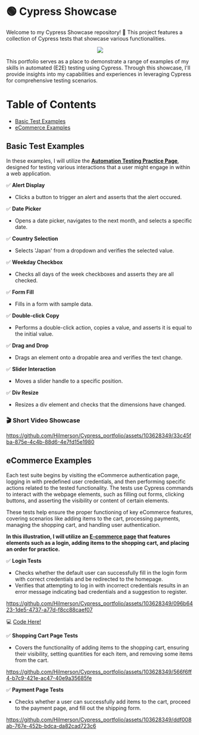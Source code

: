 # 🟢 Cypress Showcase

Welcome to my Cypress Showcase repository! 🚀 This project features a collection of Cypress tests that showcase various functionalities.
<p align="center">
  <kbd>
<img src="https://cdn.deliciousbrains.com/content/uploads/2018/09/28135025/db-End2EndTestingCypress-1540x748.jpg.webp"></img>
  </kbd>
</p>

This portfolio serves as a place to demonstrate a range of examples of my skills in automated (E2E) testing using Cypress. Through this showcase, I'll provide insights into my capabilities and experiences in leveraging Cypress for comprehensive testing scenarios.

# Table of Contents
- [Basic Test Examples](#basic-test-examples)
- [eCommerce Examples](#ecommerce-examples)

## Basic Test Examples

In these examples, I will utilize the **[Automation Testing Practice Page](https://testautomationpractice.blogspot.com/)**, designed for testing various interactions that a user might engage in within a web application.

✅ **Alert Display**
   - Clicks a button to trigger an alert and asserts that the alert occured.

✅ **Date Picker**
   - Opens a date picker, navigates to the next month, and selects a specific date.

✅ **Country Selection**
   - Selects 'Japan' from a dropdown and verifies the selected value.

✅ **Weekday Checkbox**
- Checks all days of the week checkboxes and asserts they are all checked.

✅ **Form Fill**
 - Fills in a form with sample data.

✅ **Double-click Copy**
   - Performs a double-click action, copies a value, and asserts it is equal to the initial value.

✅ **Drag and Drop**
   - Drags an element onto a dropable area and verifies the text change.

✅ **Slider Interaction**
   - Moves a slider handle to a specific position.

✅ **Div Resize**
   - Resizes a div element and checks that the dimensions have changed.

### 🎬 **Short Video Showcase**

https://github.com/Hilmerson/Cypress_portfolio/assets/103628349/33c45fba-875e-4c4b-88d6-4e7fd15e1980

## eCommerce Examples

Each test suite begins by visiting the eCommerce authentication page, logging in with predefined user credentials, and then performing specific actions related to the tested functionality. The tests use Cypress commands to interact with the webpage elements, such as filling out forms, clicking buttons, and asserting the visibility or content of certain elements.

These tests help ensure the proper functioning of key eCommerce features, covering scenarios like adding items to the cart, processing payments, managing the shopping cart, and handling user authentication.

**In this illustration, I will utilize an [E-commerce page](https://qa-practice.netlify.app/auth_ecommerce.html) that features elements such as a login, adding items to the shopping cart, and placing an order for practice.**

✅ **Login Tests**
- Checks whether the default user can successfully fill in the login form with correct credentials and be redirected to the homepage.
- Verifies that attempting to log in with incorrect credentials results in an error message indicating bad credentials and a suggestion to register.

https://github.com/Hilmerson/Cypress_portfolio/assets/103628349/096b6423-1de5-4737-a77d-f8cc88caef07

💻 [Code Here!](https://github.com/Hilmerson/Cypress_portfolio/blob/master/cypress/e2e/eCommerce.cy.js)

✅ **Shopping Cart Page Tests**
- Covers the functionality of adding items to the shopping cart, ensuring their visibility, setting quantities for each item, and removing some items from the cart.

https://github.com/Hilmerson/Cypress_portfolio/assets/103628349/566f6ff4-b7c9-421e-ac47-40e9a35685fe

✅ **Payment Page Tests**
- Checks whether a user can successfully add items to the cart, proceed to the payment page, and fill out the shipping form.

https://github.com/Hilmerson/Cypress_portfolio/assets/103628349/ddf008ab-767e-452b-bdca-da82cad723c6
